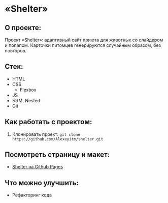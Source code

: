 # «Shelter»

## О проекте:

Проект «Shelter»: адаптивный сайт приюта для животных со слайдером и попапом. Карточки питомцев генерируются случайным образом, без повторов.

## Стек:

* HTML
* CSS
    * Flexbox
* JS
* БЭМ, Nested
* Git

## Как работать с проектом:

1. Клонировать проект:
   `git clone https://github.com/Alexeyitm/shelter.git`

## Посмотреть страницу и макет:

* [Shelter на Github Pages](https://alexeyitm.github.io/shelter/shelter/pages/main/)

## Что можно улучшить:

* Рефакторинг кода
